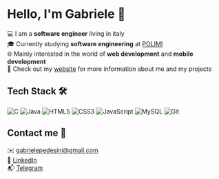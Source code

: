 # Hello, I'm Gabriele 👋 

💻 I am a **software engineer** living in italy  
🎓 Currently studying **software engineering** at [POLIMI](https://www.polimi.it/)  
🌐 Mainly interested in the world of **web development** and **mobile development**  
🚀 Check out my [website](https://www.gabrielepedesini.com) for more information about me and my projects


## Tech Stack 🛠 

![C](https://img.shields.io/badge/c-%2300599C.svg?style=for-the-badge&logo=c&logoColor=white)
![Java](https://img.shields.io/badge/java-%23ED8B00.svg?style=for-the-badge&logo=java&logoColor=white)
![HTML5](https://img.shields.io/badge/html5-%23E34F26.svg?style=for-the-badge&logo=html5&logoColor=white)
![CSS3](https://img.shields.io/badge/css3-%231572B6.svg?style=for-the-badge&logo=css3&logoColor=white)
![JavaScript](https://img.shields.io/badge/javascript-%23323330.svg?style=for-the-badge&logo=javascript&logoColor=%23F7DF1E)
![MySQL](https://img.shields.io/badge/mysql-%234479A1.svg?style=for-the-badge&logo=mysql&logoColor=white)
![Git](https://img.shields.io/badge/git-%23F05032.svg?style=for-the-badge&logo=git&logoColor=white)  

## Contact me 💬  

✉️ [gabrielepedesini@gmail.com](mailto:gabrielepedesini@gmail.com)  
💼 [LinkedIn](https://www.linkedin.com/in/gabrielepedesini)  
📬 [Telegram](https://t.me/gabrielepedesini)  
